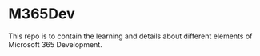 # M365Dev
This repo is to contain the learning and details about different elements of Microsoft 365 Development.

